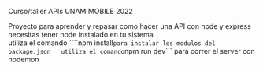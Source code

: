 Curso/taller APIs UNAM MOBILE 2022

Proyecto para aprender y repasar como hacer una API con node y express  
necesitas tener node instalado en tu sistema  
utiliza el comando ````npm install``` para instalar los modulos del package.json  
utiliza el comando ```npm run dev``` para correr el server con nodemon  